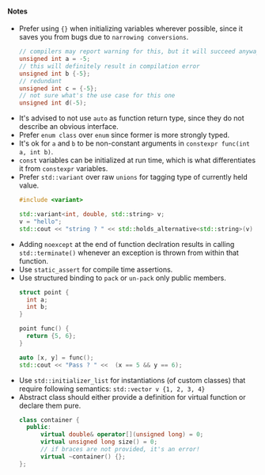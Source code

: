#### Notes
- Prefer using `{}` when initializing variables wherever possible, since it saves you from bugs due to `narrowing conversions`.
  ```c++
  // compilers may report warning for this, but it will succeed anyway
  unsigned int a = -5;
  // this will definitely result in compilation error
  unsigned int b {-5};
  // redundant
  unsigned int c = {-5};
  // not sure what's the use case for this one
  unsigned int d(-5);
  ```
- It's advised to not use `auto` as function return type, since they do not describe an obvious interface.
- Prefer `enum class` over `enum` since former is more strongly typed.
- It's ok for `a` and `b` to be non-constant arguments in `constexpr func(int a, int b)`.
- `const` variables can be initialized at run time, which is what differentiates it from `constexpr` variables.
- Prefer `std::variant` over raw `unions` for tagging type of currently held value.
  ```c++
  #include <variant>
  
  std::variant<int, double, std::string> v;
  v = "hello";
  std::cout << "string ? " << std::holds_alternative<std::string>(v) << std::endl; 
  ```
- Adding `noexcept` at the end of function declration results in calling `std::terminate()` whenever an exception is thrown from within that function.
- Use `static_assert` for compile time assertions.
- Use structured binding to `pack` or `un-pack` only public members.
  ```c++
  struct point {
    int a;
    int b;
  }
  
  point func() {
    return {5, 6};
  }
  
  auto [x, y] = func();
  std::cout << "Pass ? " <<  (x == 5 && y == 6);
  ```
- Use `std::initializer_list` for instantiations (of custom classes) that require following semantics: `std::vector v {1, 2, 3, 4}`
- Abstract class should either provide a definition for virtual function or declare them pure.
  ```c++
  class container {
    public:
        virtual double& operator[](unsigned long) = 0;
        virtual unsigned long size() = 0;
        // if braces are not provided, it's an error!
        virtual ~container() {};
  };
  ```
